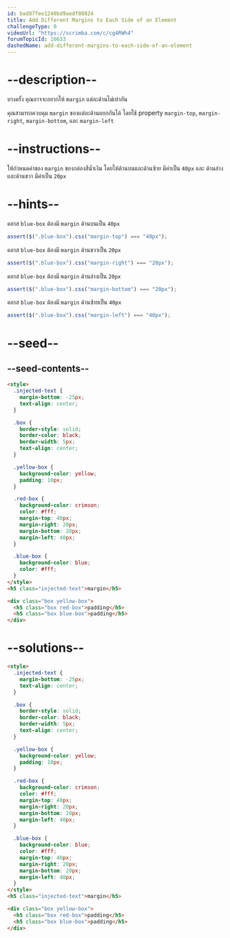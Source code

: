 ```yaml
---
id: bad87fee1248bd9aedf08824
title: Add Different Margins to Each Side of an Element
challengeType: 0
videoUrl: "https://scrimba.com/c/cg4RWh4"
forumTopicId: 16633
dashedName: add-different-margins-to-each-side-of-an-element
---
```


# --description--

บางครั้ง คุณอาจจะอยากให้ `margin` แต่ละด้านไม่เท่ากัน

คุณสามารถควบคุม `margin` ของแต่ละด้านแยกกันได้ โดยใช้ property `margin-top`, `margin-right`, `margin-bottom`, และ `margin-left`

# --instructions--

ให้กำหนดค่าของ `margin` ของกล่องสีน้ำเงิน โดยให้ด้านบนและด้านซ้าย มีค่าเป็น `40px` และ ด้านล่างและด้านขวา มีค่าเป็น `20px`

# --hints--

คลาส `blue-box` ต้องมี `margin` ด้านบนเป็น `40px`

```js
assert($(".blue-box").css("margin-top") === "40px");
```

คลาส `blue-box` ต้องมี `margin` ด้านขวาเป็น `20px`

```js
assert($(".blue-box").css("margin-right") === "20px");
```

คลาส `blue-box` ต้องมี `margin` ด้านล่างเป็น `20px`

```js
assert($(".blue-box").css("margin-bottom") === "20px");
```

คลาส `blue-box` ต้องมี `margin` ด้านซ้ายเป็น `40px`

```js
assert($(".blue-box").css("margin-left") === "40px");
```

# --seed--

## --seed-contents--

```html
<style>
  .injected-text {
    margin-bottom: -25px;
    text-align: center;
  }

  .box {
    border-style: solid;
    border-color: black;
    border-width: 5px;
    text-align: center;
  }

  .yellow-box {
    background-color: yellow;
    padding: 10px;
  }

  .red-box {
    background-color: crimson;
    color: #fff;
    margin-top: 40px;
    margin-right: 20px;
    margin-bottom: 20px;
    margin-left: 40px;
  }

  .blue-box {
    background-color: blue;
    color: #fff;
  }
</style>
<h5 class="injected-text">margin</h5>

<div class="box yellow-box">
  <h5 class="box red-box">padding</h5>
  <h5 class="box blue-box">padding</h5>
</div>
```

# --solutions--

```html
<style>
  .injected-text {
    margin-bottom: -25px;
    text-align: center;
  }

  .box {
    border-style: solid;
    border-color: black;
    border-width: 5px;
    text-align: center;
  }

  .yellow-box {
    background-color: yellow;
    padding: 10px;
  }

  .red-box {
    background-color: crimson;
    color: #fff;
    margin-top: 40px;
    margin-right: 20px;
    margin-bottom: 20px;
    margin-left: 40px;
  }

  .blue-box {
    background-color: blue;
    color: #fff;
    margin-top: 40px;
    margin-right: 20px;
    margin-bottom: 20px;
    margin-left: 40px;
  }
</style>
<h5 class="injected-text">margin</h5>

<div class="box yellow-box">
  <h5 class="box red-box">padding</h5>
  <h5 class="box blue-box">padding</h5>
</div>
```
